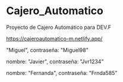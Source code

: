# Cajero_Automatico
Proyecto de Cajero Automático para DEV.F

https://cajeroautomatico-m.netlify.app/


"Miguel", contraseña: "Miguel98"

nombre: "Javier", contraseña: "Jvr1234"

nombre: "Fernanda", contraseña: "Frnda585"
